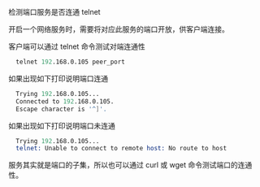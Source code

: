 
检测端口服务是否连通 telnet

开启一个网络服务时，需要将对应此服务的端口开放，供客户端连接。

客户端可以通过 telnet 命令测试对端连通性
```s
  telnet 192.168.0.105 peer_port
```
如果出现如下打印说明端口连通
```s
  Trying 192.168.0.105...
  Connected to 192.168.0.105.
  Escape character is '^]'.
```

如果出现如下打印说明端口未连通
```s
  Trying 192.168.0.105...
  telnet: Unable to connect to remote host: No route to host
```

服务其实就是端口的子集，所以也可以通过 curl 或 wget 命令测试端口的连通性。
